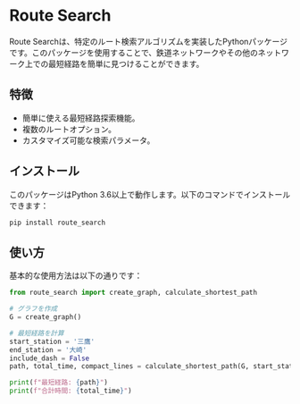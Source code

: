 # Route Search

Route Searchは、特定のルート検索アルゴリズムを実装したPythonパッケージです。このパッケージを使用することで、鉄道ネットワークやその他のネットワーク上での最短経路を簡単に見つけることができます。

## 特徴

- 簡単に使える最短経路探索機能。
- 複数のルートオプション。
- カスタマイズ可能な検索パラメータ。

## インストール

このパッケージはPython 3.6以上で動作します。以下のコマンドでインストールできます：

```bash
pip install route_search
```
## 使い方

基本的な使用方法は以下の通りです：

```python
from route_search import create_graph, calculate_shortest_path

# グラフを作成
G = create_graph()

# 最短経路を計算
start_station = '三鷹'
end_station = '大崎'
include_dash = False
path, total_time, compact_lines = calculate_shortest_path(G, start_station, end_station, include_dash)

print(f"最短経路: {path}")
print(f"合計時間: {total_time}")
```